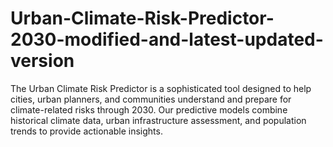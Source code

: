 # Urban-Climate-Risk-Predictor-2030-modified-and-latest-updated-version
The Urban Climate Risk Predictor is a sophisticated tool designed to help cities, urban planners, and communities understand and prepare for climate-related risks through 2030. Our predictive models combine historical climate data, urban infrastructure assessment, and population trends to provide actionable insights.
